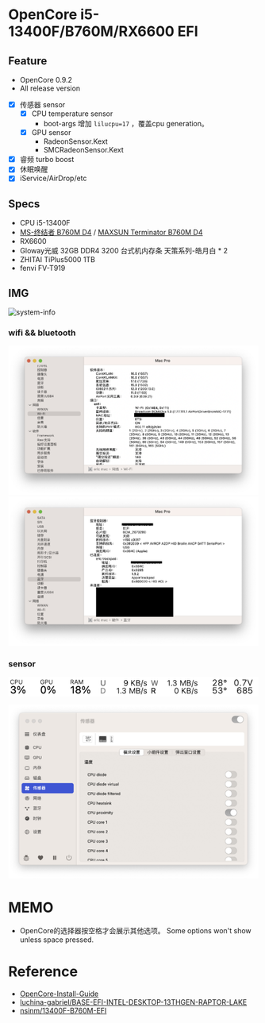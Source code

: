 # OpenCore i5-13400F/B760M/RX6600 EFI

## Feature

- OpenCore 0.9.2
- All release version
- [x] 传感器 sensor
    - [x] CPU temperature sensor
        - boot-args 增加 `lilucpu=17` ，覆盖cpu generation。
    - [x] GPU sensor
        - RadeonSensor.Kext
        - SMCRadeonSensor.Kext
- [x] 睿频 turbo boost
- [x] 休眠唤醒
- [x] iService/AirDrop/etc

## Specs

- CPU i5-13400F
- [MS-终结者 B760M D4](https://www.maxsun.com.cn/2023/0104/5870.html) / [MAXSUN Terminator B760M D4](https://www.maxsun.com/products/terminator-b760m-d4)
- RX6600
- Gloway光威 32GB DDR4 3200 台式机内存条 天策系列-皓月白 * 2
- ZHITAI TiPlus5000 1TB
- fenvi FV-T919

## IMG

![system-info](./doc/system-info.png)

### wifi && bluetooth

![wifi](./doc/wifi.png)
![ble](./doc/ble.png)

### sensor

![sensor](./doc/sensor-bar.png)

![sensor](./doc/sensor.png)

# MEMO

- OpenCore的选择器按空格才会展示其他选项。 Some options won't show unless space pressed.

# Reference

- [OpenCore-Install-Guide](https://dortania.github.io/OpenCore-Install-Guide/)
- [luchina-gabriel/BASE-EFI-INTEL-DESKTOP-13THGEN-RAPTOR-LAKE](https://github.com/luchina-gabriel/BASE-EFI-INTEL-DESKTOP-13THGEN-RAPTOR-LAKE)
- [nsinm/13400F-B760M-EFI](https://github.com/nsinm/13400F-B760M-EFI)
